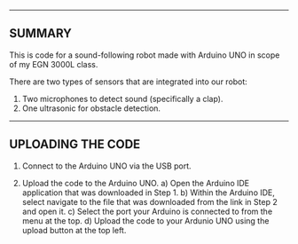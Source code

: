 -----------
  SUMMARY
-----------

This is code for a sound-following robot made with Arduino UNO in scope of my EGN 3000L class.

There are two types of sensors that are integrated into our robot: 
  1. Two microphones to detect sound (specifically a clap).
  2. One ultrasonic for obstacle detection.

----------------------
  UPLOADING THE CODE
----------------------

  1. Connect to the Arduino UNO via the USB port.

  2. Upload the code to the Arduino UNO.
      a) Open the Arduino IDE application that was downloaded in Step 1.
      b) Within the Arduino IDE, select navigate to the file that was downloaded from the link in Step 2 and open it.
      c) Select the port your Arduino is connected to from the menu at the top.
      d) Upload the code to your Ardunio UNO using the upload button at the top left.
